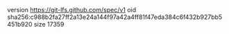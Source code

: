 version https://git-lfs.github.com/spec/v1
oid sha256:c988b2fa27ff2a13e24a144f97a42a4ff81f47eda384c6f432b927bb5451b920
size 17359
